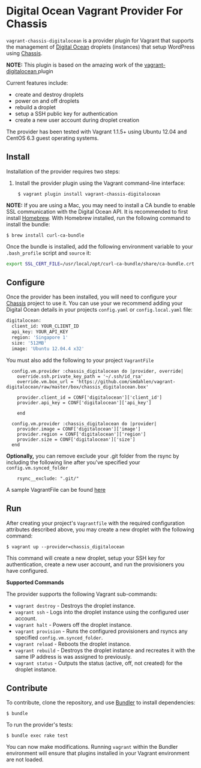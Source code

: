 Digital Ocean Vagrant Provider For Chassis
==========================================
`vagrant-chassis-digitalocean` is a provider plugin for Vagrant that supports the
management of [Digital Ocean](https://www.digitalocean.com/) droplets
(instances) that setup WordPress using [Chassis](https://github.com/Chassis/Chassis/).

**NOTE:** This plugin is based on the amazing work of the [vagrant-digitalocean
](https://github.com/smdahlen/vagrant-digitalocean) plugin

Current features include:
- create and destroy droplets
- power on and off droplets
- rebuild a droplet
- setup a SSH public key for authentication
- create a new user account during droplet creation

The provider has been tested with Vagrant 1.1.5+ using Ubuntu 12.04 and
CentOS 6.3 guest operating systems.

Install
-------
Installation of the provider requires two steps:

1. Install the provider plugin using the Vagrant command-line interface:

        $ vagrant plugin install vagrant-chassis-digitalocean


**NOTE:** If you are using a Mac, you may need to install a CA bundle to enable SSL
communication with the Digital Ocean API. It is recommended to first install
[Homebrew](http://mxcl.github.io/homebrew/). With Homebrew installed, run
the following command to install the bundle:

    $ brew install curl-ca-bundle

Once the bundle is installed, add the following environment variable to your
`.bash_profile` script and `source` it:

```bash
export SSL_CERT_FILE=/usr/local/opt/curl-ca-bundle/share/ca-bundle.crt
```

Configure
---------
Once the provider has been installed, you will need to configure your [Chassis](https://github.com/Chassis/Chassis/) project
to use it. You can use your we recommend adding your Digital Ocean details in your projects `config.yaml` or `config.local.yaml` file:
```bash
digitalocean:
  client_id: YOUR_CLIENT_ID
  api_key: YOUR_API_KEY
  region: 'Singapore 1'
  size: '512MB'
  image: 'Ubuntu 12.04.4 x32'
```

You must also add the following to your project `VagrantFile`
```
  config.vm.provider :chassis_digitalocean do |provider, override|
    override.ssh.private_key_path = '~/.ssh/id_rsa'
    override.vm.box_url = 'https://github.com/smdahlen/vagrant-digitalocean/raw/master/box/chassis_digitalocean.box'

    provider.client_id = CONF['digitalocean']['client_id']
    provider.api_key = CONF['digitalocean']['api_key']

    end

  config.vm.provider :chassis_digitalocean do |provider|
    provider.image = CONF['digitalocean']['image']
    provider.region = CONF['digitalocean']['region']
    provider.size = CONF['digitalocean']['size']
  end
```

**Optionally,** you can remove exclude your .git folder from the rsync by including the following line after you've specified your
`config.vm.synced_folder`

```
    rsync__exclude: ".git/"
```

A sample VagrantFile can be found [here](https://gist.github.com/tareiking/b0bf8d93fdb3bdfb5911)

Run
---
After creating your project's `Vagrantfile` with the required configuration
attributes described above, you may create a new droplet with the following
command:

    $ vagrant up --provider=chassis_digitalocean

This command will create a new droplet, setup your SSH key for authentication,
create a new user account, and run the provisioners you have configured.

**Supported Commands**

The provider supports the following Vagrant sub-commands:
- `vagrant destroy` - Destroys the droplet instance.
- `vagrant ssh` - Logs into the droplet instance using the configured user
  account.
- `vagrant halt` - Powers off the droplet instance.
- `vagrant provision` - Runs the configured provisioners and rsyncs any
  specified `config.vm.synced_folder`.
- `vagrant reload` - Reboots the droplet instance.
- `vagrant rebuild` - Destroys the droplet instance and recreates it with the
  same IP address is was assigned to previously.
- `vagrant status` - Outputs the status (active, off, not created) for the
  droplet instance.

Contribute
----------
To contribute, clone the repository, and use [Bundler](http://gembundler.com)
to install dependencies:

    $ bundle

To run the provider's tests:

    $ bundle exec rake test

You can now make modifications. Running `vagrant` within the Bundler
environment will ensure that plugins installed in your Vagrant
environment are not loaded.
